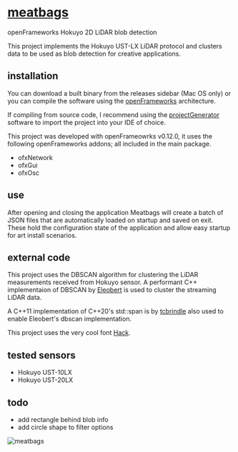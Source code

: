 # [meatbags](https://www.mit.edu/people/dpolicar/writing/prose/text/thinkingMeat.html)
openFrameworks Hokuyo 2D LiDAR blob detection

This project implements the Hokuyo UST-LX LiDAR protocol and clusters data to be used as blob detection for creative applications.

## installation

You can download a built binary from the releases sidebar (Mac OS only) or you can compile the software using the [openFrameworks](https://openframeworks.cc/download/) architecture.

If compiling from source code, I recommend using the [projectGenerator](https://openframeworks.cc/learning/01_basics/create_a_new_project/) software to import the project into your IDE of choice.

This project was developed with openFrameowrks v0.12.0, it uses the following openFrameworks addons; all included in the main package.

- ofxNetwork
- ofxGui
- ofxOsc

## use

After opening and closing the application Meatbags will create a batch of JSON files that are automatically loaded on startup and saved on exit. These hold the configuration state of the application and allow easy startup for art install scenarios. 

## external code

This project uses the DBSCAN algorithm for clustering the LiDAR measurements received from Hokuyo sensor. A performant C++ implementaion of DBSCAN by [Eleobert](https://github.com/Eleobert/dbscan) is used to cluster the streaming LiDAR data.

A C++11 implementation of C++20's std::span is by [tcbrindle](https://github.com/tcbrindle/span
) also used to enable Eleobert's dbscan implementation.

This project uses the very cool font [Hack](https://github.com/source-foundry/Hack).

## tested sensors

- Hokuyo UST-10LX
- Hokuyo UST-20LX

## todo

- add rectangle behind blob info
- add circle shape to filter options

![meatbags](https://github.com/user-attachments/assets/e2f610ac-3d7d-4581-a371-1cdfcdc1b13c)
